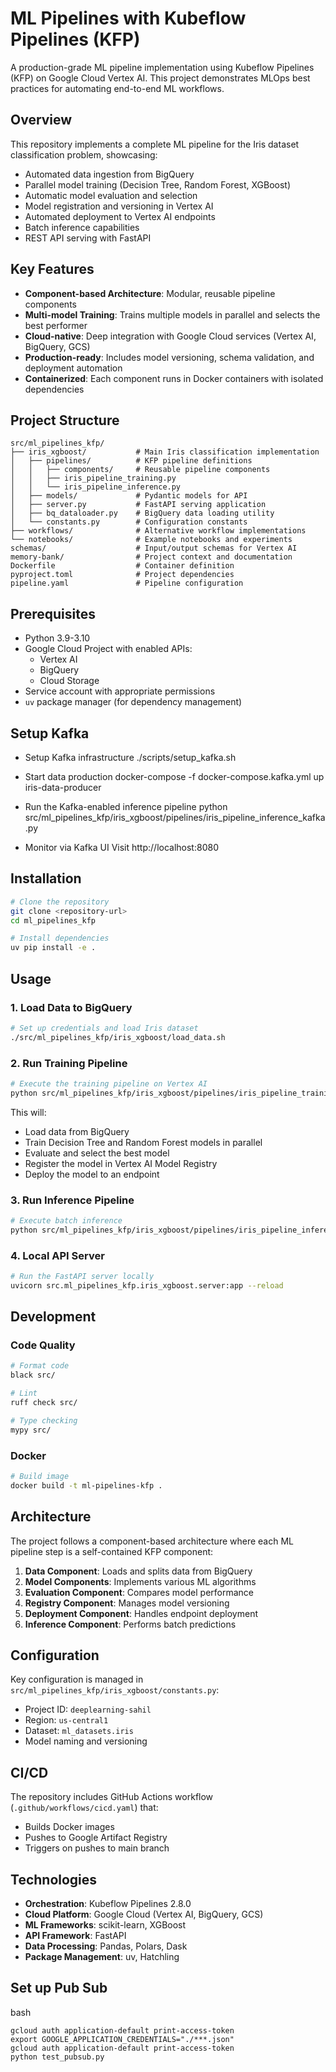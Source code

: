 # ML Pipelines with Kubeflow Pipelines (KFP)

A production-grade ML pipeline implementation using Kubeflow Pipelines (KFP) on Google Cloud Vertex AI. This project demonstrates MLOps best practices for automating end-to-end ML workflows.

## Overview

This repository implements a complete ML pipeline for the Iris dataset classification problem, showcasing:
- Automated data ingestion from BigQuery
- Parallel model training (Decision Tree, Random Forest, XGBoost)
- Automatic model evaluation and selection
- Model registration and versioning in Vertex AI
- Automated deployment to Vertex AI endpoints
- Batch inference capabilities
- REST API serving with FastAPI

## Key Features

- **Component-based Architecture**: Modular, reusable pipeline components
- **Multi-model Training**: Trains multiple models in parallel and selects the best performer
- **Cloud-native**: Deep integration with Google Cloud services (Vertex AI, BigQuery, GCS)
- **Production-ready**: Includes model versioning, schema validation, and deployment automation
- **Containerized**: Each component runs in Docker containers with isolated dependencies

## Project Structure

```
src/ml_pipelines_kfp/
├── iris_xgboost/           # Main Iris classification implementation
│   ├── pipelines/          # KFP pipeline definitions
│   │   ├── components/     # Reusable pipeline components
│   │   ├── iris_pipeline_training.py
│   │   └── iris_pipeline_inference.py
│   ├── models/             # Pydantic models for API
│   ├── server.py           # FastAPI serving application
│   ├── bq_dataloader.py    # BigQuery data loading utility
│   └── constants.py        # Configuration constants
├── workflows/              # Alternative workflow implementations
└── notebooks/              # Example notebooks and experiments
schemas/                    # Input/output schemas for Vertex AI
memory-bank/                # Project context and documentation
Dockerfile                  # Container definition
pyproject.toml              # Project dependencies
pipeline.yaml               # Pipeline configuration
```

## Prerequisites

- Python 3.9-3.10
- Google Cloud Project with enabled APIs:
  - Vertex AI
  - BigQuery
  - Cloud Storage
- Service account with appropriate permissions
- `uv` package manager (for dependency management)

## Setup Kafka 

- Setup Kafka infrastructure
./scripts/setup_kafka.sh

- Start data production
docker-compose -f docker-compose.kafka.yml up iris-data-producer

- Run the Kafka-enabled inference pipeline
python src/ml_pipelines_kfp/iris_xgboost/pipelines/iris_pipeline_inference_kafka.py

- Monitor via Kafka UI
Visit http://localhost:8080

## Installation

```bash
# Clone the repository
git clone <repository-url>
cd ml_pipelines_kfp

# Install dependencies
uv pip install -e .
```

## Usage

### 1. Load Data to BigQuery

```bash
# Set up credentials and load Iris dataset
./src/ml_pipelines_kfp/iris_xgboost/load_data.sh
```

### 2. Run Training Pipeline

```bash
# Execute the training pipeline on Vertex AI
python src/ml_pipelines_kfp/iris_xgboost/pipelines/iris_pipeline_training.py
```

This will:
- Load data from BigQuery
- Train Decision Tree and Random Forest models in parallel
- Evaluate and select the best model
- Register the model in Vertex AI Model Registry
- Deploy the model to an endpoint

### 3. Run Inference Pipeline

```bash
# Execute batch inference
python src/ml_pipelines_kfp/iris_xgboost/pipelines/iris_pipeline_inference.py
```

### 4. Local API Server

```bash
# Run the FastAPI server locally
uvicorn src.ml_pipelines_kfp.iris_xgboost.server:app --reload
```

## Development

### Code Quality

```bash
# Format code
black src/

# Lint
ruff check src/

# Type checking
mypy src/
```

### Docker

```bash
# Build image
docker build -t ml-pipelines-kfp .
```

## Architecture

The project follows a component-based architecture where each ML pipeline step is a self-contained KFP component:

1. **Data Component**: Loads and splits data from BigQuery
2. **Model Components**: Implements various ML algorithms
3. **Evaluation Component**: Compares model performance
4. **Registry Component**: Manages model versioning
5. **Deployment Component**: Handles endpoint deployment
6. **Inference Component**: Performs batch predictions

## Configuration

Key configuration is managed in `src/ml_pipelines_kfp/iris_xgboost/constants.py`:
- Project ID: `deeplearning-sahil`
- Region: `us-central1`
- Dataset: `ml_datasets.iris`
- Model naming and versioning

## CI/CD

The repository includes GitHub Actions workflow (`.github/workflows/cicd.yaml`) that:
- Builds Docker images
- Pushes to Google Artifact Registry
- Triggers on pushes to main branch

## Technologies

- **Orchestration**: Kubeflow Pipelines 2.8.0
- **Cloud Platform**: Google Cloud (Vertex AI, BigQuery, GCS)
- **ML Frameworks**: scikit-learn, XGBoost
- **API Framework**: FastAPI
- **Data Processing**: Pandas, Polars, Dask
- **Package Management**: uv, Hatchling

## Set up Pub Sub

bash
```
gcloud auth application-default print-access-token
export GOOGLE_APPLICATION_CREDENTIALS="./***.json"
gcloud auth application-default print-access-token
python test_pubsub.py
```